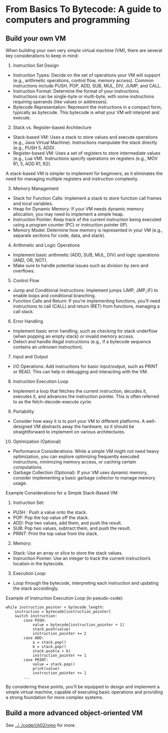# From Basics To Bytecode: A guide to computers and programming

## Build your own VM

When building your own very simple virtual machine (VM), there are several key considerations to keep in mind:

1. Instruction Set Design
* Instruction Types: Decide on the set of operations your VM will support (e.g., arithmetic operations, control flow, memory access). Common instructions include PUSH, POP, ADD, SUB, MUL, DIV, JUMP, and CALL.
* Instruction Format: Determine the format of your instructions. Instructions can be single-byte or multi-byte, with some instructions requiring operands (like values or addresses).
* Bytecode Representation: Represent the instructions in a compact form, typically as bytecode. This bytecode is what your VM will interpret and execute.

2. Stack vs. Register-based Architecture
* Stack-based VM: Uses a stack to store values and execute operations (e.g., Java Virtual Machine). Instructions manipulate the stack directly (e.g., PUSH 5, ADD).
* Register-based VM: Uses a set of registers to store intermediate values (e.g., Lua VM). Instructions specify operations on registers (e.g., MOV R1, 5, ADD R1, R2).

A stack-based VM is simpler to implement for beginners, as it eliminates the need for managing multiple registers and instruction complexity.

3. Memory Management
* Stack for Function Calls: Implement a stack to store function call frames and local variables.
* Heap for Dynamic Memory: If your VM needs dynamic memory allocation, you may need to implement a simple heap.
* Instruction Pointer: Keep track of the current instruction being executed using a program counter (PC) or instruction pointer (IP).
* Memory Model: Determine how memory is represented in your VM (e.g., separate sections for code, data, and stack).

4. Arithmetic and Logic Operations
* Implement basic arithmetic (ADD, SUB, MUL, DIV) and logic operations (AND, OR, NOT).
* Make sure to handle potential issues such as division by zero and overflows.

5. Control Flow
* Jump and Conditional Instructions: Implement jumps (JMP, JMP_IF) to enable loops and conditional branching.
* Function Calls and Return: If you’re implementing functions, you’ll need instructions to call (CALL) and return (RET) from functions, managing a call stack.

6. Error Handling
* Implement basic error handling, such as checking for stack underflow (when popping an empty stack) or invalid memory access.
* Detect and handle illegal instructions (e.g., if a bytecode sequence contains an unknown instruction).

7. Input and Output
* I/O Operations: Add instructions for basic input/output, such as PRINT or READ. This can help in debugging and interacting with the VM.

8. Instruction Execution Loop
* Implement a loop that fetches the current instruction, decodes it, executes it, and advances the instruction pointer. This is often referred to as the fetch-decode-execute cycle.

9. Portability
* Consider how easy it is to port your VM to different platforms. A well-designed VM abstracts away the hardware, so it should be straightforward to implement on various architectures.

10. Optimization (Optional)
* Performance Considerations: While a simple VM might not need heavy optimization, you can explore optimizing frequently executed instructions, minimizing memory access, or caching certain computations.
* Garbage Collection (Optional): If your VM uses dynamic memory, consider implementing a basic garbage collector to manage memory usage.

Example Considerations for a Simple Stack-Based VM:

1. Instruction Set:
* PUSH <value>: Push a value onto the stack.
* POP: Pop the top value off the stack.
* ADD: Pop two values, add them, and push the result.
* SUB: Pop two values, subtract them, and push the result.
* PRINT: Print the top value from the stack.

2. Memory:
* Stack: Use an array or slice to store the stack values.
* Instruction Pointer: Use an integer to track the current instruction’s location in the bytecode.

3. Execution Loop:
* Loop through the bytecode, interpreting each instruction and updating the stack accordingly.

Example of Instruction Execution Loop (in pseudo-code):

```
while instruction_pointer < bytecode_length:
    instruction = bytecode[instruction_pointer]
    switch instruction:
        case PUSH:
            value = bytecode[instruction_pointer + 1]
            stack.push(value)
            instruction_pointer += 2
        case ADD:
            a = stack.pop()
            b = stack.pop()
            stack.push(a + b)
            instruction_pointer += 1
        case PRINT:
            value = stack.pop()
            print(value)
            instruction_pointer += 1
        ...
```

By considering these points, you’ll be equipped to design and implement a simple virtual machine, capable of executing basic operations and providing a strong foundation for more complex systems.

## Build a more advanced object-oriented VM

See [../../code/ch02/vmo](../..//code/ch02/vmo) for more.
